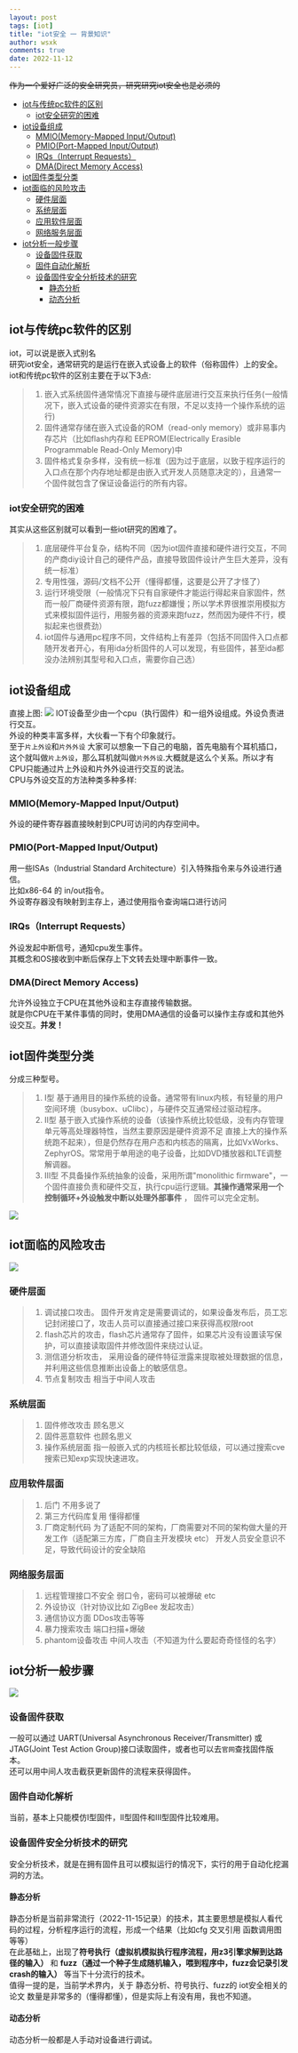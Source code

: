 ```yaml
---
layout: post
tags: [iot]
title: "iot安全 一 背景知识"
author: wsxk
comments: true
date: 2022-11-12
---
```


~~作为一个爱好广泛的安全研究员，研究研究iot安全也是必须的~~<br>


- [iot与传统pc软件的区别<br>](#iot与传统pc软件的区别)
  - [iot安全研究的困难<br>](#iot安全研究的困难)
- [iot设备组成<br>](#iot设备组成)
  - [MMIO(Memory-Mapped Input/Output)<br>](#mmiomemory-mapped-inputoutput)
  - [PMIO(Port-Mapped Input/Output)<br>](#pmioport-mapped-inputoutput)
  - [IRQs（Interrupt Requests）<br>](#irqsinterrupt-requests)
  - [DMA(Direct Memory Access)<br>](#dmadirect-memory-access)
- [iot固件类型分类<br>](#iot固件类型分类)
- [iot面临的风险攻击<br>](#iot面临的风险攻击)
  - [硬件层面<br>](#硬件层面)
  - [系统层面<br>](#系统层面)
  - [应用软件层面<br>](#应用软件层面)
  - [网络服务层面<br>](#网络服务层面)
- [iot分析一般步骤<br>](#iot分析一般步骤)
  - [设备固件获取<br>](#设备固件获取)
  - [固件自动化解析<br>](#固件自动化解析)
  - [设备固件安全分析技术的研究<br>](#设备固件安全分析技术的研究)
    - [静态分析<br>](#静态分析)
    - [动态分析<br>](#动态分析)

## iot与传统pc软件的区别<br>
iot，可以说是嵌入式别名<br>
研究iot安全，通常研究的是运行在嵌入式设备上的软件（俗称固件）上的安全。<br>
iot和传统pc软件的区别主要在于以下3点:
> 1. 嵌入式系统固件通常情况下直接与硬件底层进行交互来执行任务(一般情况下，嵌入式设备的硬件资源实在有限，不足以支持一个操作系统的运行)
> 2. 固件通常存储在嵌入式设备的ROM（read-only memory）或非易事内存芯片（比如flash内存和 EEPROM(Electrically Erasible Programmable Read-Only Memory)中
> 3. 固件格式复杂多样，没有统一标准（因为过于底层，以致于程序运行的入口点在那个内存地址都是由嵌入式开发人员随意决定的），且通常一个固件就包含了保证设备运行的所有内容。

### iot安全研究的困难<br>
其实从这些区别就可以看到一些iot研究的困难了。<br>
> 1. 底层硬件平台复杂，结构不同（因为iot固件直接和硬件进行交互，不同的产商diy设计自己的硬件产品，直接导致固件设计产生巨大差异，没有统一标准）
> 2. 专用性强，源码/文档不公开（懂得都懂，这要是公开了才怪了）
> 3. 运行环境受限（一般情况下只有自家硬件才能运行得起来自家固件，然而一般厂商硬件资源有限，跑fuzz都嫌慢；所以学术界很推崇用模拟方式来模拟固件运行，用服务器的资源来跑fuzz，然而因为硬件不行，模拟起来也很费劲）
> 4. iot固件与通用pc程序不同，文件结构上有差异（包括不同固件入口点都随开发者开心，有用ida分析固件的人可以发现，有些固件，甚至ida都没办法辨别其型号和入口点，需要你自己选）

## iot设备组成<br>
直接上图:
![](https://raw.githubusercontent.com/wsxk/wsxk_pictures/main/2022-6-27-DNS/20221114191909.png)
IOT设备至少由一个cpu（执行固件）和一组外设组成。外设负责进行交互。<br>
外设的种类丰富多样，大伙看一下有个印象就行。<br>
至于`片上外设`和`片外外设` 大家可以想象一下自己的电脑，首先电脑有个耳机插口，这个就叫做`片上外设`，那么耳机就叫做`片外外设`.大概就是这么个关系。所以才有 CPU只能通过片上外设和片外外设进行交互的说法。<br>
CPU与外设交互的方法种类多种多样:

### MMIO(Memory-Mapped Input/Output)<br>
外设的硬件寄存器直接映射到CPU可访问的内存空间中。<br>
### PMIO(Port-Mapped Input/Output)<br>
用一些ISAs（Industrial Standard Architecture）引入特殊指令来与外设进行通信。<br>
比如x86-64 的 in/out指令。<br>
外设寄存器没有映射到主存上，通过使用指令查询端口进行访问<br>
### IRQs（Interrupt Requests）<br>
外设发起中断信号，通知cpu发生事件。<br>
其概念和OS接收到中断后保存上下文转去处理中断事件一致。<br>
### DMA(Direct Memory Access)<br>
允许外设独立于CPU在其他外设和主存直接传输数据。<br>
就是你CPU在干某件事情的同时，使用DMA通信的设备可以操作主存或和其他外设交互。**并发！**<br>

## iot固件类型分类<br>
分成三种型号。<br>
> 1. I型 基于通用目的操作系统的设备。通常带有linux内核，有轻量的用户空间环境（busybox、uClibc），与硬件交互通常经过驱动程序。
> 2. II型 基于嵌入式操作系统的设备（该操作系统比较低级，没有内存管理单元等高处理器特性，当然主要原因是硬件资源不足 直接上大的操作系统跑不起来），但是仍然存在用户态和内核态的隔离，比如VxWorks、ZephyrOS。常常用于单用途的电子设备，比如DVD播放器和LTE调整解调器。
> 3. III型 不具备操作系统抽象的设备，采用所谓"monolithic firmware"，一个固件直接负责和硬件交互，执行cpu运行逻辑。**其操作通常采用一个控制循环+外设触发中断以处理外部事件** ， 固件可以完全定制。

![](https://raw.githubusercontent.com/wsxk/wsxk_pictures/main/2022-6-27-DNS/20221115110233.png)

## iot面临的风险攻击<br>
![](https://raw.githubusercontent.com/wsxk/wsxk_pictures/main/2022-6-27-DNS/20221115110332.png)

### 硬件层面<br>
> 1. 调试接口攻击。 固件开发肯定是需要调试的，如果设备发布后，员工忘记封闭接口了，攻击人员可以直接通过接口来获得高权限root
> 2. flash芯片的攻击，flash芯片通常存了固件，如果芯片没有设置读写保护，可以直接读取固件并修改固件来绕过认证。
> 3. 测信道分析攻击， 采用设备的硬件特征泄露来提取被处理数据的信息，并利用这些信息推断出设备上的敏感信息。
> 4. 节点复制攻击 相当于中间人攻击

### 系统层面<br>
> 1. 固件修改攻击 顾名思义
> 2. 固件恶意软件 也顾名思义
> 3. 操作系统层面 指一般嵌入式的内核班长都比较低级，可以通过搜索cve 搜索已知exp实现快速进攻。


### 应用软件层面<br>
> 1. 后门 不用多说了
> 2. 第三方代码库复用 懂得都懂
> 3. 厂商定制代码 为了适配不同的架构，厂商需要对不同的架构做大量的开发工作（适配第三方库，厂商自主开发模块 etc） 开发人员安全意识不足，导致代码设计的安全缺陷

### 网络服务层面<br>
> 1. 远程管理接口不安全 弱口令，密码可以被爆破 etc
> 2. 外设协议（针对协议比如 ZigBee 发起攻击）
> 3. 通信协议方面 DDos攻击等等
> 4. 暴力搜索攻击 端口扫描+爆破
> 5. phantom设备攻击 中间人攻击（不知道为什么要起奇奇怪怪的名字）


## iot分析一般步骤<br>
![](https://raw.githubusercontent.com/wsxk/wsxk_pictures/main/2022-6-27-DNS/20221115112539.png)

### 设备固件获取<br>
一般可以通过 UART(Universal Asynchronous Receiver/Transmitter) 或 JTAG(Joint Test Action Group)接口读取固件，或者也可以去`官网`查找固件版本。<br>还可以用中间人攻击截获更新固件的流程来获得固件。<br>

### 固件自动化解析<br>
当前，基本上只能模仿I型固件，II型固件和III型固件比较难用。<br>

### 设备固件安全分析技术的研究<br>
安全分析技术，就是在拥有固件且可以模拟运行的情况下，实行的用于自动化挖漏洞的方法。<br>
#### 静态分析<br>
静态分析是当前非常流行（2022-11-15记录）的技术，其主要思想是模拟人看代码的过程，分析程序运行的流程，形成一个结果（比如cfg 交叉引用 函数调用图 等等）<br>
在此基础上，出现了**符号执行（虚拟机模拟执行程序流程，用z3引擎求解到达路径的输入）** 和 **fuzz（通过一个种子生成随机输入，喂到程序中，fuzz会记录引发crash的输入）** 等当下十分流行的技术。<br>
值得一提的是，当前学术界内，关于 静态分析、符号执行、fuzz的 iot安全相关的论文 数量是非常多的（懂得都懂），但是实际上有没有用，我也不知道。<br>

#### 动态分析<br>
动态分析一般都是人手动对设备进行调试。<br>